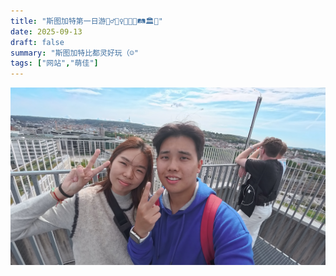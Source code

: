 ```yaml
---
title: "斯图加特第一日游🚶‍♂️🚶‍♀️💕🏢🏰🛤🏛🗼"
date: 2025-09-13
draft: false
summary: "斯图加特比都灵好玩（☺️"
tags: ["网站","萌佳"]
---
```


![](./1.jpg)
